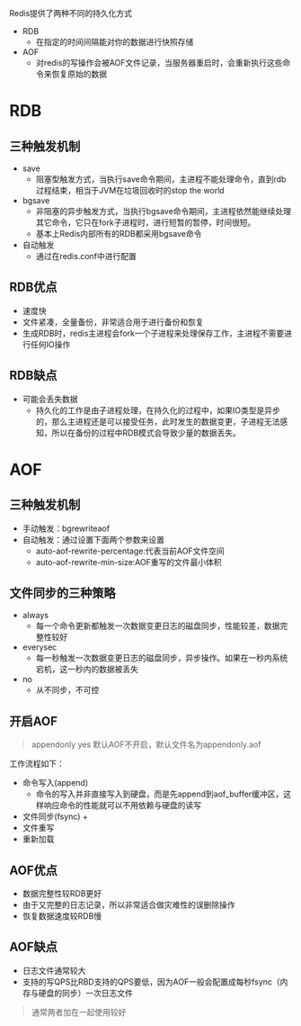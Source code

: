 
Redis提供了两种不同的持久化方式
+ RDB
    + 在指定的时间间隔能对你的数据进行快照存储
+ AOF
    + 对redis的写操作会被AOF文件记录，当服务器重启时，会重新执行这些命令来恢复原始的数据

# RDB

## 三种触发机制
+ save
    + 阻塞型触发方式，当执行save命令期间，主进程不能处理命令，直到rdb过程结束，相当于JVM在垃圾回收时的stop the world
+ bgsave
    + 非阻塞的异步触发方式，当执行bgsave命令期间，主进程依然能继续处理其它命令，它只在fork子进程时，进行短暂的暂停，时间很短。
    + 基本上Redis内部所有的RDB都采用bgsave命令
+ 自动触发
    + 通过在redis.conf中进行配置

## RDB优点
+ 速度快
+ 文件紧凑，全量备份，非常适合用于进行备份和恢复
+ 生成RDB时，redis主进程会fork一个子进程来处理保存工作，主进程不需要进行任何IO操作

## RDB缺点
+ 可能会丢失数据
    + 持久化的工作是由子进程处理，在持久化的过程中，如果IO类型是异步的，那么主进程还是可以接受任务，此时发生的数据变更，子进程无法感知，所以在备份的过程中RDB模式会导致少量的数据丢失。


# AOF

## 三种触发机制
+ 手动触发：bgrewriteaof
+ 自动触发：通过设置下面两个参数来设置
    + auto-aof-rewrite-percentage:代表当前AOF文件空间
    + auto-aof-rewrite-min-size:AOF重写的文件最小体积


## 文件同步的三种策略
+ always
    + 每一个命令更新都触发一次数据变更日志的磁盘同步，性能较差，数据完整性较好
+ everysec
    + 每一秒触发一次数据变更日志的磁盘同步，异步操作。如果在一秒内系统宕机，这一秒内的数据被丢失
+ no
    + 从不同步，不可控

## 开启AOF
> appendonly yes
> 默认AOF不开启，默认文件名为appendonly.aof

工作流程如下：
+ 命令写入(append)
    + 命令的写入并非直接写入到硬盘，而是先append到aof_buffer缓冲区，这样响应命令的性能就可以不用依赖与硬盘的读写
+ 文件同步(fsync)
    + 
+ 文件重写
+ 重新加载

## AOF优点
+ 数据完整性较RDB更好
+ 由于又完整的日志记录，所以非常适合做灾难性的误删除操作
+ 恢复数据速度较RDB慢

## AOF缺点
+ 日志文件通常较大
+ 支持的写QPS比RBD支持的QPS要低，因为AOF一般会配置成每秒fsync（内存与硬盘的同步）一次日志文件


> 通常两者加在一起使用较好
